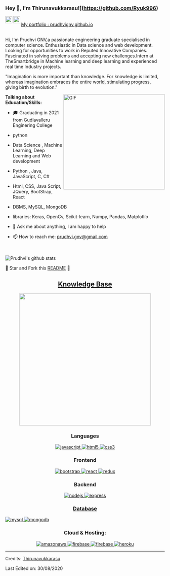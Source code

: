 ### Hey 👋, I'm Thirunavukkarasu!](https://github.com/Ryuk996)


<a href="https://www.linkedin.com/in/prudhvignv/">
  <img align="left" alt="Prudhvi's LinkdeIN" width="22px" src="https://cdn.jsdelivr.net/npm/simple-icons@v3/icons/linkedin.svg" />
</a>
<a href="https://www.instagram.com/prudhvi_gnv/">
  <img align="left" alt="Prudhvi's Instagram" width="22px" src="https://cdn.jsdelivr.net/npm/simple-icons@v3/icons/instagram.svg" />
</a>
<br />
 <a href="https://prudhvignv.github.io/" align="left" > My portfolio : prudhvignv.github.io </a> 
<br />
<br />

Hi, I'm Prudhvi GNV,a passionate engineering graduate specialised in computer science. Enthusiastic in Data science and web development. Looking for opportunities to work in Reputed Innovative Companies. Fascinated in solving problems and accepting new challenges.Intern at TheSmartbridge in Machine learning and deep learning and experienced real time Industry projects.


"Imagination is more important than knowledge. For knowledge is limited, whereas imagination embraces the entire world, stimulating progress, giving birth to evolution." 



 <img align="right" height="300px" width= "320px" alt="GIF" src="https://media.giphy.com/media/CVtNe84hhYF9u/giphy.gif" />

**Talking about Education/Skills:**

- 🎓 Graduating in 2021 from Gudlavalleru Enginering College
-  python 
-  Data Science , Machine Learning, Deep Learning and Web development
- Python , Java, JavaScript, C, C#
-  Html, CSS, Java Script, JQuery, BootStrap, React
-  DBMS, MySQL, MongoDB
-  libraries: Keras, OpenCv, Scikit-learn, Numpy, Pandas, Matplotlib

- 💬 Ask me about anything, I am happy to help
- 📫 How to reach me: prudhvi.gnv@gmail.com

&nbsp;


![Prudhvi's github stats](https://github-readme-stats.vercel.app/api?username=Ryuk996&show_icons=true&hide_border=true)

:pushpin: Star and Fork this [README](https://github.com/Ryuk996/Ryuk996) :pencil:

<h2 align="center"><u><b>Knowledge Base</b></u></h2>

<p align="center">
  <img style="width:26rem; height:auto" src="https://github.com/abhisheknaiidu/abhisheknaiidu/blob/master/code.gif?raw=true"/>
</p>

<h3 align="center">Languages</h3>
<p align="center">
 <!-- <a href="https://www.cprogramming.com/" target="_blank"> 
    <img src="https://img.shields.io/badge/C%20programming-A8B9CC.svg?style=for-the-badge&logo=c&logoColor=white"
      alt="c"/>
  </a> 
  <a href="https://www.java.com" target="_blank"> 
    <img src="https://img.shields.io/badge/Java-007396.svg?style=for-the-badge&logo=java&logoColor=white" 
      alt="java"/> 
  </a> -->
  <a href="https://developer.mozilla.org/en-US/docs/Web/JavaScript" target="_blank"> 
    <img src="https://img.shields.io/badge/Javascript-F7DF1E.svg?style=for-the-badge&logo=javascript&logoColor=black"
      alt="javascript"/> 
  </a>
  <a href="https://www.w3.org/html/" target="_blank"> 
    <img src="https://img.shields.io/badge/html-E34F26.svg?style=for-the-badge&logo=html5&logoColor=white"
      alt="html5"/> 
  </a>
  <a href="https://www.w3schools.com/css/" target="_blank">
    <img src="https://img.shields.io/badge/css-1572B6.svg?style=for-the-badge&logo=css3&logoColor=white"
      alt="css3"/>
  </a>
 <!-- <a href="https://www.typescriptlang.org/" target="_blank"> 
    <img src="https://img.shields.io/badge/typescript-3178C6.svg?style=for-the-badge&logo=typescript&logoColor=white"
      alt="typescript"/> -->
  </a>
</p>

<h3 align="center">Frontend</h3>
<p align="center">
      <a href="https://getbootstrap.com" target="_blank">
    <img src="https://img.shields.io/badge/bootstrap-7952B3.svg?style=for-the-badge&logo=bootstrap&logoColor=white"
      alt="bootstrap"/>
  </a>
 <!-- <a href="https://babeljs.io/" target="_blank">
    <img src="https://img.shields.io/badge/babel-F9DC3E.svg?style=for-the-badge&logo=babel&logoColor=black" alt="babel"/> 
  </a> 
 <!-- <a href="https://bulma.io/" target="_blank">
    <img src="https://img.shields.io/badge/bulma-00D1B2.svg?style=for-the-badge&logo=bulma&logoColor=white"
      alt="bulma"/>
  </a>
  <a href="https://www.gatsbyjs.com/" target="_blank">
    <img src="https://img.shields.io/badge/gatsbyjs-663399.svg?style=for-the-badge&logo=gatsby&logoColor=white" alt="gatsby" />
  </a> -->
  <a href="https://reactjs.org/" target="_blank"> 
    <img src="https://img.shields.io/badge/reactjs-61DAFB.svg?style=for-the-badge&logo=react&logoColor=black"
      alt="react"/> 
  </a>
  <a href="https://redux.js.org" target="_blank"> 
    <img src="https://img.shields.io/badge/redux-764ABC.svg?style=for-the-badge&logo=redux&logoColor=white" alt="redux"/> 
  </a> 
 <!--  <a href="https://jquery.com/" target="_blank">
    <img src="https://img.shields.io/badge/jquery-0769AD.svg?style=for-the-badge&logo=jquery&logoColor=white" alt="jquery"/> 
  </a>
  <a href="https://webpack.js.org" target="_blank">
    <img src="https://img.shields.io/badge/webpack-8DD6F9.svg?style=for-the-badge&logo=webpack&logoColor=black"
      alt="webpack"/>
  </a>-->
</p>

<h3 align="center">Backend</h3>
<p align="center">
  <a href="https://nodejs.org" target="_blank"> 
    <img src="https://img.shields.io/badge/node.js-339933.svg?style=for-the-badge&logo=nodedotjs&logoColor=white"
      alt="nodejs"/> 
  </a>
  <a href="https://expressjs.com" target="_blank">
    <img src="https://img.shields.io/badge/express-000000.svg?style=for-the-badge&logo=express&logoColor=white"
      alt="express" />
 <!-- <a href="https://hibernate.org/" target="_blank"> 
    <img src="https://img.shields.io/badge/hibernate-59666C.svg?style=for-the-badge&logo=hibernate&logoColor=white" alt="hibernate " /> 
  </a> 
    <a href="https://spring.io/" target="_blank"> 
      <img src="https://img.shields.io/badge/spring%20IOC-6DB33F.svg?style=for-the-badge&logo=spring&logoColor=white" alt="spring" /> 
  </a>
  <a href="https://spring.io/" target="_blank"> 
    <img src="https://img.shields.io/badge/spring%20boot-6DB33F.svg?style=for-the-badge&logo=springboot&logoColor=white" alt="spring Boot" /> 
  </a>
  <a href="https://graphql.org" target="_blank">
    <img src="https://img.shields.io/badge/graphql-E10098.svg?style=for-the-badge&logo=graphql&logoColor=white" alt="graphql" />
  </a>
  <a href="https://kubernetes.io" target="_blank"> 
    <img src="https://img.shields.io/badge/kubernetes-326CE5.svg?style=for-the-badge&logo=kubernetes&logoColor=white" alt="kubernetes"/>
  </a>
  <a href="https://www.nginx.com" target="_blank"> 
    <img src="https://img.shields.io/badge/nginx-009639.svg?style=for-the-badge&logo=nginx&logoColor=white" 
      alt="nginx"/> 
  </a> -->
</p>

<h3 align="center">Database</h3>
<!--<p align="center">
  <a href="https://www.postgresql.org" target="_blank"> 
    <img src="https://img.shields.io/badge/postgreSQL-4169E1.svg?style=for-the-badge&logo=postgresql&logoColor=white"
      alt="postgresql"/> 
  </a>
  <a href="https://redis.io" target="_blank"> 
    <img src="https://img.shields.io/badge/redis-DC382D.svg?style=for-the-badge&logo=redis&logoColor=white"
      alt="redis"/> -->
  </a>
  <a href="https://www.mysql.com/" target="_blank"> 
    <img src="https://img.shields.io/badge/mysql-003B57.svg?style=for-the-badge&logo=mysql&logoColor=white"
      alt="mysql"/> 
  </a>
  <a href="https://www.mongodb.com/" target="_blank"> 
    <img src="https://img.shields.io/badge/mongodb-47A248.svg?style=for-the-badge&logo=mongodb&logoColor=white"
      alt="mongodb"/> 
  </a> 
</p>

<h3 align="center">Cloud & Hosting:</h3>
<p align="center">
  <a href="https://aws.amazon.com/" target="_blank">
    <img  src="https://img.shields.io/badge/Amazon-AWS-0078D4?style=for-the-badge&logo=microsoftazure&logoColor=white" alt="amazonaws"/> 
  </a>
  <a href="https://firebase.google.com/" target="_blank">
    <img src="https://img.shields.io/badge/firebase-FFCA28.svg?style=for-the-badge&logo=firebase&logoColor=black" alt="firebase"/>
  </a>
  <a href="https://netlify.com/" target="_blank">
    <img src="https://img.shields.io/badge/netlify-00C7B7.svg?style=for-the-badge&logo=netlify&logoColor=black" alt="firebase"/>
  </a>
  <a href="https://heroku.com" target="_blank"> 
    <img src="https://img.shields.io/badge/heroku-430098.svg?style=for-the-badge&logo=heroku&logoColor=white"
      alt="heroku"/> 
  </a> 
</p>




<!--💻 Recent projects in which I have contributed in my [github](https://github.com/PrudhviGNV/)


<a href="https://github.com/PrudhviGNV/FacialEmotionRecognition-usingCNN">
    <img align="right" src="https://github-readme-stats.vercel.app/api/pin/?username=Ryuk996&repo=FacialEmotionRecognition-usingCNN" />
</a>

<a href="https://github.com/PrudhviGNV/FaceRecognisationBasedAttendence">
  <img align="right" src="https://github-readme-stats.vercel.app/api/pin/?username=Ryuk996&repo=FaceRecognisationBasedAttendence" />
</a>

<a href="https://github.com/PrudhviGNV/pathFinderVisualizer">
  <img align="left" src="https://github-readme-stats.vercel.app/api/pin/?username=Ryuk996&repo=pathFinderVisualizer" />
</a>

<a href="https://github.com/PrudhviGNV/SpeechEmotionRecognization">
  <img align="right" src="https://github-readme-stats.vercel.app/api/pin/?username=Ryuk996&repo=SpeechEmotionRecognization" />
</a>
-->
-----
Credits: [Thirunavukkarasu](https://github.com/Ryuk996)

Last Edited on: 30/08/2020 
<!--### Hi there 👋
<img align="right" height="300px" width= "320px" alt="GIF" src="https://media.giphy.com/media/CVtNe84hhYF9u/giphy.gif" />-->
<!--
**Ryuk996/Ryuk996** is a ✨ _special_ ✨ repository because its `README.md` (this file) appears on your GitHub profile.

Here are some ideas to get you started:

- 🔭 I’m currently working on ...
- 🌱 I’m currently learning ...
- 👯 I’m looking to collaborate on ...
- 🤔 I’m looking for help with ...
- 💬 Ask me about ...
- 📫 How to reach me: ...
- 😄 Pronouns: ...
- ⚡ Fun fact: ...
-->
